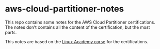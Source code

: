 # aws-cloud-partitioner-notes
This repo contains some notes for the AWS Cloud Partitioner certifications. The notes don't contains all the content of the certification, but the most parts.

This notes are based on the [Linux Academy corse](https://linuxacademy.com/cp/modules/view/id/376?redirect_uri=https://app.linuxacademy.com/search?query=aws%20cloud%20partitioner) for the certifications.